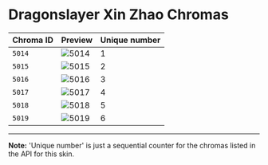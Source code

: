 # Dragonslayer Xin Zhao Chromas

| Chroma ID | Preview | Unique number |
|---|---|---|
| `5014` | ![5014](https://raw.communitydragon.org/latest/plugins/rcp-be-lol-game-data/global/default/v1/champion-chroma-images/5/5014.png) | 1 |
| `5015` | ![5015](https://raw.communitydragon.org/latest/plugins/rcp-be-lol-game-data/global/default/v1/champion-chroma-images/5/5015.png) | 2 |
| `5016` | ![5016](https://raw.communitydragon.org/latest/plugins/rcp-be-lol-game-data/global/default/v1/champion-chroma-images/5/5016.png) | 3 |
| `5017` | ![5017](https://raw.communitydragon.org/latest/plugins/rcp-be-lol-game-data/global/default/v1/champion-chroma-images/5/5017.png) | 4 |
| `5018` | ![5018](https://raw.communitydragon.org/latest/plugins/rcp-be-lol-game-data/global/default/v1/champion-chroma-images/5/5018.png) | 5 |
| `5019` | ![5019](https://raw.communitydragon.org/latest/plugins/rcp-be-lol-game-data/global/default/v1/champion-chroma-images/5/5019.png) | 6 |

---

**Note:** 'Unique number' is just a sequential counter for the chromas listed in the API for this skin.